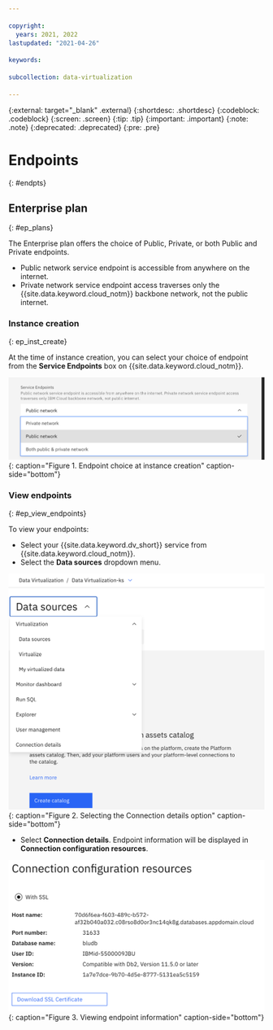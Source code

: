 ```yaml
---

copyright:
  years: 2021, 2022
lastupdated: "2021-04-26"

keywords: 

subcollection: data-virtualization

---
```


<!-- Attribute definitions --> 
{:external: target="_blank" .external}
{:shortdesc: .shortdesc}
{:codeblock: .codeblock}
{:screen: .screen}
{:tip: .tip}
{:important: .important}
{:note: .note}
{:deprecated: .deprecated}
{:pre: .pre}

# Endpoints
{: #endpts}

## Enterprise plan
{: #ep_plans}

The Enterprise plan offers the choice of Public, Private, or both Public and Private endpoints.

- Public network service endpoint is accessible from anywhere on the internet. 
- Private network service endpoint access traverses only the {{site.data.keyword.cloud_notm}} backbone network, not the public internet.

### Instance creation
{: ep_inst_create}

At the time of instance creation, you can select your choice of endpoint from the **Service Endpoints** box on {{site.data.keyword.cloud_notm}}.

![Instance creation endpoints](images/creation_endpoint.png "Endpoint choice"){: caption="Figure 1. Endpoint choice at instance creation" caption-side="bottom"}

### View endpoints
{: #ep_view_endpoints}

To view your endpoints:

- Select your {{site.data.keyword.dv_short}} service from {{site.data.keyword.cloud_notm}}.
- Select the **Data sources** dropdown menu. 

![View connection details](images/view_endpoint.png "Endpoint choice"){: caption="Figure 2. Selecting the Connection details option" caption-side="bottom"}

- Select **Connection details**. Endpoint information will be displayed in **Connection configuration resources**.

![Endpoint information](images/endpoint_info.png "Endpoint information"){: caption="Figure 3. Viewing endpoint information" caption-side="bottom"}

